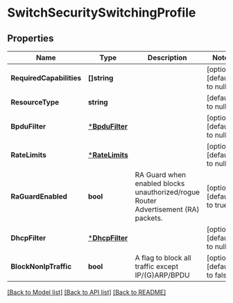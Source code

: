 # SwitchSecuritySwitchingProfile

## Properties
Name | Type | Description | Notes
------------ | ------------- | ------------- | -------------
**RequiredCapabilities** | **[]string** |  | [optional] [default to null]
**ResourceType** | **string** |  | [default to null]
**BpduFilter** | [***BpduFilter**](BpduFilter.md) |  | [optional] [default to null]
**RateLimits** | [***RateLimits**](RateLimits.md) |  | [optional] [default to null]
**RaGuardEnabled** | **bool** | RA Guard when enabled blocks unauthorized/rogue Router Advertisement (RA) packets. | [optional] [default to true]
**DhcpFilter** | [***DhcpFilter**](DhcpFilter.md) |  | [optional] [default to null]
**BlockNonIpTraffic** | **bool** | A flag to block all traffic except IP/(G)ARP/BPDU | [optional] [default to false]

[[Back to Model list]](../README.md#documentation-for-models) [[Back to API list]](../README.md#documentation-for-api-endpoints) [[Back to README]](../README.md)

